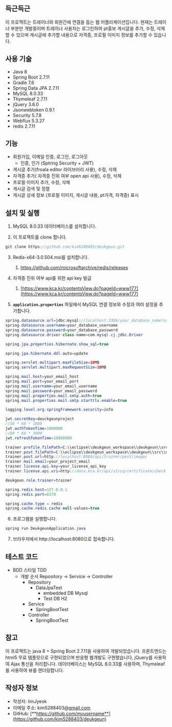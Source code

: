 ## 득근득근

이 프로젝트는 트레이너와 회원간에 연결을 돕는 웹 어플리케이션입니다. 현재는 트레이너 부분만 개발중이며 트레이너 사용자는 로그인하여 pt홍보 게시글을 추가, 수정, 삭제 할 수 있으며 게시글에 추가할 내용으로 자격증, 프로필 이미지 정보를 추가할 수 있습니다.

## **사용 기술**

- Java 8
- Spring Boot 2.7.11
- Gradle 7.6
- Spring Data JPA 2.7.11
- MySQL 8.0.33
- Thymeleaf 2.7.11
- jQuery 3.6.0
- Jsonwebtoken 0.9.1
- Security 5.7.8
- Webflux 5.3.27
- redis 2.7.11

## **기능**

- 회원가입, 이메일 인증, 로그인, 로그아웃
    - 인증, 인가 (Sptring Security + JWT)
- 게시글 추가(froala editor 라이브러리 사용), 수정, 삭제
- 자격증 추가( 자격증 진위 여부 open api 사용), 수정, 삭제
- 프로필 이미지 추가, 수정, 삭제
- 게시글 검색 및 정렬
- 게시글 상세 정보 (프로필 이미지, 게시글 내용, pt가격, 자격증) 표시

## **설치 및 실행**

1. MySQL 8.0.33 데이터베이스를 설치합니다.

2. 이 프로젝트를 clone 합니다.

```java
git clone https://github.com/kim5288403/deukgeun.git
```

3. Redis-x64-3.0.504.msi를 설치합니다.
    1.  https://github.com/microsoftarchive/redis/releases
4. 자격증 진위 여부 api를 위한 api key 발급
    1. [https://www.kca.kr/contentsView.do?pageId=www177](https://www.kca.kr/contentsView.do?pageId=www177)

5. **`application.properties`** 파일에서 MySQL 연결 정보와  수정과 여러 설정을 추가합니다.

```java
spring.datasource.url=jdbc:mysql://localhost:3306/your_database_name?useSSL=false&characterEncoding=UTF-8&serverTimezone=Asia/Seoul
spring.datasource.username=your_database_username
spring.datasource.password=your_database_password
spring.datasource.driver-class-name=com.mysql.cj.jdbc.Driver

spring.jpa.properties.hibernate.show_sql=true

spring.jpa.hibernate.ddl-auto=update

spring.servlet.multipart.maxFileSize=10MB
spring.servlet.multipart.maxRequestSize=10MB

spring.mail.host=your_email_host
spring.mail.port=your_email_port
spring.mail.username=your_email_username
spring.mail.password=your_email_password
spring.mail.properties.mail.smtp.auth=true
spring.mail.properties.mail.smtp.starttls.enable=true

logging.level.org.springframework.security=info

jwt.secretKey=deuckgeunproject
//30 * 60 * 1000
jwt.authTokenTime=1800000
//60 * 60 * 3000
jwt.refreshTokenTime=10800000

trainer.profile.filePath=C:\\eclipse\\deukgeun_workspace\\deukgeun\\src\\main\\resources\\static\\images\\trainer\\profile
trainer.post.filePath=C:\\eclipse\\deukgeun_workspace\\deukgeun\\src\\main\\resources\\static\\images\\trainer\\post\\
trainer.post.url=http://localhost:8080/api/trainer/post/image/
trainer.mail.email=your_project_email
trainer.license.api.key=your_license_api_key
trainer.license.api.uri=http://data.kca.kr/api/v1/cq/certificate/check

deukgeun.role.trainer=trainer

spring.redis.host=127.0.0.1
spring.redis.port=6379

spring.cache.type = redis
spring.cache.redis.cache-null-values=true
```

6. 프로그램을 실행합니다.

```java
spring run DeukgeunApplication.java
```

7. 브라우저에서 http://localhost:8080으로 접속합니다.

## **테스트 코드**
- BDD 스타일 TDD
    - 개발 순서 Repository -> Service -> Controller
      - Repository
        - DataJpaTest
          - embedded DB Mysql
          - Test DB H2
      - Service
        - SpringBootTest
      - Controller
        - SpringBootTest

## **참고**

이 프로젝트는 java 8 + Spring Boot 2.7.11을 사용하여 개발되었습니다. 프론트엔드는 html5 무료 템플릿으로 구현되었으며 반응형 웹개발도 구현했습니다, jQuery를 사용하여 Ajax 통신을 처리합니다. 데이터베이스는 MySQL 8.0.33를 사용하며, Thymeleaf를 사용하여 뷰를 렌더링합니다.

## **작성자 정보**

- 작성자: limJyeok
- 이메일 주소: kim5288403[@gmail.com](mailto:myusername@example.com)
- GitHub: [**https://github.com/myusername**](https://github.com/kim5288403/deukgeun)
